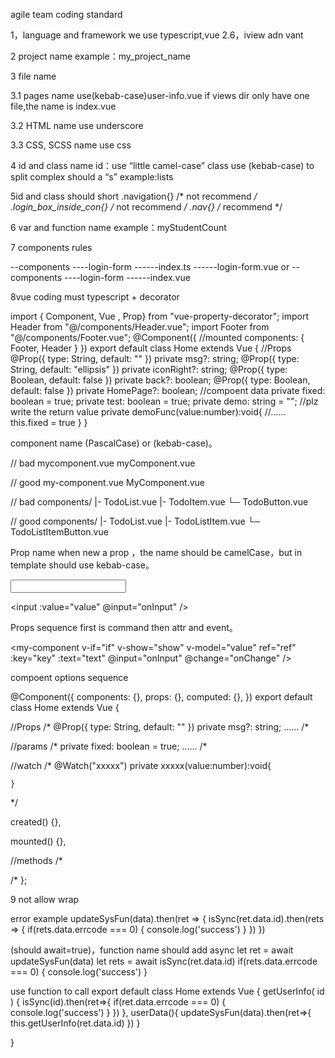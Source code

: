 agile team coding standard

1，language and framework
we use typescript,vue 2.6，iview adn vant

2 project name
example：my_project_name

3 file name

3.1 pages name
use(kebab-case)user-info.vue
if views dir only have one file,the name is index.vue

3.2 HTML name
use underscore

3.3 CSS, SCSS name
use css

4 id and class name
id：use “little camel-case”
class use (kebab-case) to split
complex should a “s” example:lists

5id and class should short
.navigation{} /* not recommend */
.login_box_inside_con{} /* not recommend */
.nav{} /* recommend */

6 var and function name
example：myStudentCount

7 components rules

--components
----login-form
------index.ts
------login-form.vue
or
--components
----login-form
------index.vue

8vue coding 
must typescript + decorator

import { Component, Vue , Prop} from "vue-property-decorator";
import Header from "@/components/Header.vue";
import Footer from "@/components/Footer.vue";
@Component({
  //mounted
    components: {
      Footer,
      Header
    }
})
export default class Home extends Vue {
    //Props
    @Prop({ type: String, default: "" }) private msg?: string;
    @Prop({ type: String, default: "ellipsis" }) private iconRight?: string;
    @Prop({ type: Boolean, default: false }) private back?: boolean;
    @Prop({ type: Boolean, default: false }) private HomePage?: boolean;
    //compoent data
    private fixed: boolean = true; 
    private test: boolean = true;
    private demo: string = "";
    //plz write the return value
    private demoFunc(value:number):void{
        //......
        this.fixed = true
    }
}

component name
(PascalCase) or (kebab-case)。

// bad
mycomponent.vue
myComponent.vue

// good
my-component.vue
MyComponent.vue

// bad
components/
|- TodoList.vue
|- TodoItem.vue
└─ TodoButton.vue

// good
components/
|- TodoList.vue
|- TodoListItem.vue
└─ TodoListItemButton.vue

<!-- bad -->
<my-component></my-component>

<!-- good -->
<my-component />

Prop name
when new a prop ，the name should be camelCase，but in template should use kebab-case。

<!-- bad -->
<welcome-message greetingText="hi" />

<!-- good -->
<welcome-message greeting-text="hi" />


<!-- bad -->
<input v-bind:value="value" v-on:input="onInput" />

<!-- good -->
<input :value="value" @input="onInput" />

Props sequence
first is command then attr and event。

<my-component
  v-if="if"
  v-show="show"
  v-model="value"
  ref="ref"
  :key="key"
  :text="text"
  @input="onInput"
  @change="onChange"
/>

compoent options sequence

@Component({
    components: {},
    props: {},
    computed: {},
})
export default class Home extends Vue {
 
  //Props
  /*
  @Prop({ type: String, default: "" }) private msg?: string;
  ......
  /*
  
  //params
  /*
  private fixed: boolean = true; 
  ......
  /*

  //watch
  /*
    @Watch("xxxxx")
    private xxxxx(value:number):void{

    }
  */

  created() {},

  mounted() {},

  //methods
   /*

  /*
};


<template>
  ...
</template>

<script>
  /* ... */
</script>

<style>
  /* ... */
</style>

9 not allow wrap 

error example
updateSysFun(data).then(ret => {
    isSync(ret.data.id).then(rets => {
             if(rets.data.errcode === 0) {
                    console.log('success')
            }
      })
    })

(should await=true)，function name should add async
let ret = await updateSysFun(data)
let rets = await isSync(ret.data.id)
if(rets.data.errcode === 0) {
    console.log('success')
}

use function to call
export default class Home extends Vue {
  getUserInfo( id ) {
        isSync(id).then(ret=>{
            if(ret.data.errcode === 0) {            
                    console.log('success')
                }
        })
    },
  userData(){
      updateSysFun(data).then(ret=>{
                this.getUserInfo(ret.data.id)
      })
  }

}


